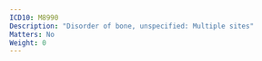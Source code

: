 ```yaml
---
ICD10: M8990
Description: "Disorder of bone, unspecified: Multiple sites"
Matters: No
Weight: 0
---
```


